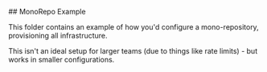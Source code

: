 ## MonoRepo Example

This folder contains an example of how you'd configure a mono-repository, provisioning all infrastructure.

This isn't an ideal setup for larger teams (due to things like rate limits) - but works in smaller configurations.
